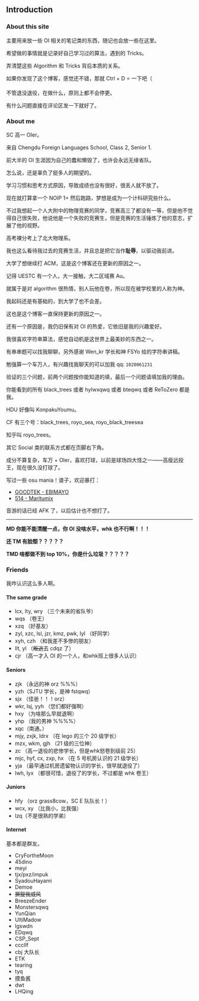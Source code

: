 ## Introduction

### About this site

主要用来放一些 OI 相关的笔记类的东西，随记也会放一些在这里。

希望做的事情就是记录好自己学习过的算法，遇到的 Tricks。

弄清楚这些 Algorithm 和 Tricks 背后本质的关系。

如果你发现了这个博客，感觉还不错，那就 Ctrl + D :star: 一下吧（

不管退没退役，在做什么，原则上都不会停更。

有什么问题直接在评论区发一下就好了。

### About me

SC 高一 OIer。

来自 Chengdu Foreign Languages School, Class 2, Senior 1.

前大半的 OI 生涯因为自己的蠢和懒毁了，也许会永远无缘省队。

怎么说，还是辜负了挺多人的期望的。

学习习惯和思考方式原因，导致成绩也没有很好，很丢人就不放了。

现在就打算拿一个 NOIP 1= 然后跑路，梦想是成为一个计科研究些什么。

不过我想起一个人大附中的物理竞赛的同学，竞赛高三了都没有一等，但是他不觉得自己很失败，他说他是一个失败的竞赛生，但是竞赛的生活锤炼了他的意志，扩展了他的视野。

高考裸分考上了北大物理系。

我也这么看待我过去的竞赛生活，并且总是把它当作**耻辱**，以驱动我前进。

大学了想继续打 ACM，这是这个博客还在更新的原因之一。

记得 UESTC 有一个人，大一接触，大二区域赛 Au。

就属于是对 algorithm 很热情，别人玩他在卷，所以现在被学校里的人称为神。

我起码还是有基础的，到大学了也不会差。

这也是这个博客一直保持更新的原因之一。

还有一个原因是，我仍旧保有对 OI 的热爱，它依旧是我的兴趣爱好。

我很喜欢字符串算法，感觉自动机是这世界上最美妙的东西之一。

有串串题可以找我聊聊，另外感谢 Wen_kr 学长和神 FSYo 给的字符串讲稿。

勉强算一个车万人，有兴趣找我聊天的可以加我 qq: `1020061231`

验证的三个问题，前两个问题按你能知道的填，最后一个问题请填加我的理由。

你能看到的所有 black_trees 或者 hylwxqwq 或者 bteqwq 或者 ReToZero 都是我。

HDU 好像叫 KonpakuYoumu。

CF 有三个号：black_trees, royo_sea, royo_black_treesea

知乎叫 royo_trees。

其它 Social 类的联系方式都在页脚右下角。

成分不算复杂，车万 + OIer，喜欢打球，以前是球场四大怪之一——高瘦远投王，现在很久没打球了。

写过一些 osu mania！谱子，欢迎暴打：

- [GOODTEK - EBIMAYO](https://osu.ppy.sh/beatmapsets/1866379#mania/3839074)
- [514 - Maritumix](https://osu.ppy.sh/beatmapsets/1879439#mania/3869199)

音游的话已经 AFK 了，以后估计也不想打了。

----

**MD 你能不能清醒一点，你 OI 没啥水平，whk 也不行啊！！！**

**还 TM 有脸颓？？？？？**

**TMD 啥都做不到 top 10%，你是什么垃圾？？？？？**

### Friends

我咋认识这么多人啊。

#### The same grade

+ lcx, lty, wry （三个未来的省队爷）
+ wqs （卷王）
+ xzq （好基友）
+ zyl, xzc, lsl, jzr, kmz, pwk, lyl （好同学）
+ xyh, czh （和我差不多惨的朋友）
+ llt, yl （~~叛逃~~去 cdqz 了）
+ cjr （高一才入 OI 的一个人，和whk班上很多人认识）

#### Seniors

+ zjk （永远的神 orz %%%）
+ yzh（SJTU 学长，是神 fstqwq）
+ sjx （佳爸！！！orz）
+ wkr, lsj, yyh （您们都好强啊）
+ hxy （为啥那么早就退啊）
+ yhp （我的男神 %%%%）
+ xqc（南通。）
+ mjy, zxjk, ldrx （在 lego 的三个 20 级学长）
+ mzx, wkm, gjh （21 级的三位神）
+ zc （高一退役的悲惨学长，但是whk怒卷到级前 25）
+ mjc, hyf, cx, zxp, hx （在 5 号机房认识的 21 级学长）
+ yja （最早通过机房遗留物认识的学长，很早就退役了）
+ lwh, lyx （都很可惜，退役了的学长，不过都是 whk 卷王）

#### Juniors

+ hfy （orz grass8cow，SC E 队队长！）
+ wcx, xy （比我小，比我强）
+ lzq（不是很熟的学弟）

#### Internet

基本都是群友。

+ CryFortheMoon
+ 45dino
+ meyi
+ tjx/pxz/impuk
+ SyadouHayami
+ Demoe
+ ~~撅腚我威风~~
+ BreezeEnder
+ Monstersqwq
+ YunQian
+ UltiMadow
+ lgswdn
+ EDqwq
+ CSP_Sept
+ cccllf
+ cbj 大队长
+ ETK
+ tearing
+ tyq
+ 摸鱼酱
+ dwt
+ LHQing

